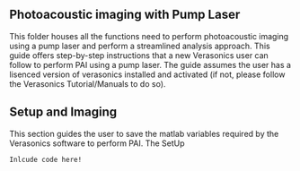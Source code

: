 ## Photoacoustic imaging with Pump Laser
This folder houses all the functions need to perform photoacoustic imaging using a pump laser and perform a streamlined analysis approach. This guide offers step-by-step instructions that a new Verasonics user can follow to perform PAI using a pump laser. The guide assumes the user has a lisenced version of verasonics installed and activated (if not, please follow the Verasonics Tutorial/Manuals to do so).   

## Setup and Imaging
This section guides the user to save the matlab variables required by the Verasonics software to perform PAI. The SetUp

```
Inlcude code here! 
```
 
